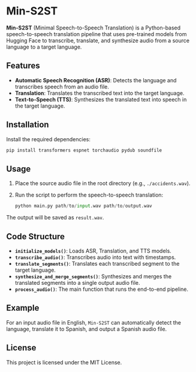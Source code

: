 # Min-S2ST

**Min-S2ST** (Minimal Speech-to-Speech Translation) is a Python-based speech-to-speech translation pipeline that uses pre-trained models from Hugging Face to transcribe, translate, and synthesize audio from a source language to a target language.

## Features

- **Automatic Speech Recognition (ASR)**: Detects the language and transcribes speech from an audio file.
- **Translation**: Translates the transcribed text into the target language.
- **Text-to-Speech (TTS)**: Synthesizes the translated text into speech in the target language.

## Installation

Install the required dependencies:

```bash
pip install transformers espnet torchaudio pydub soundfile
```

## Usage

1. Place the source audio file in the root directory (e.g., `./accidents.wav`).
2. Run the script to perform the speech-to-speech translation:

    ```python
    python main.py path/to/input.wav path/to/output.wav
    ```

The output will be saved as `result.wav`.

## Code Structure

- **`initialize_models()`**: Loads ASR, Translation, and TTS models.
- **`transcribe_audio()`**: Transcribes audio into text with timestamps.
- **`translate_segments()`**: Translates each transcribed segment to the target language.
- **`synthesize_and_merge_segments()`**: Synthesizes and merges the translated segments into a single output audio file.
- **`process_audio()`**: The main function that runs the end-to-end pipeline.

## Example

For an input audio file in English, `Min-S2ST` can automatically detect the language, translate it to Spanish, and output a Spanish audio file.

## License

This project is licensed under the MIT License.